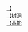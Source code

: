 [【](http://tieba.baidu.com/p/2996525523?see_lz=1&pn=)   
[【树洞](http://tieba.baidu.com/p/2997483835?see_lz=1&pn=)   
[【高能](http://tieba.baidu.com/p/2996797258?see_lz=1&pn=)   
